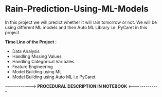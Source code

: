 # Rain-Prediction-Using-ML-Models

In this project we will predict whether it will rain tomorrow or not. We will be using different ML models and then Auto ML Library i.e. PyCaret in this project

**Time Line of the Project** :
* Data Analysis
* Handling Missing Values
* Handling Categorical Varibales
* Feature Engineering
* Model Building using ML 
* Model Building using Auto ML i.e PyCaret

-------------> **PROCEDURAL DESCRIPTION IN NOTEBOOK** <-------------
